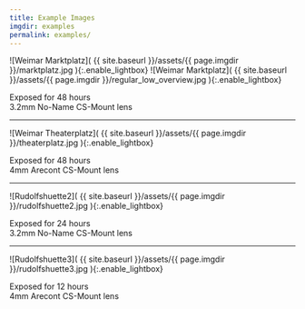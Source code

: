 ```yaml
---
title: Example Images
imgdir: examples
permalink: examples/
---
```


![Weimar Marktplatz]( {{ site.baseurl }}/assets/{{ page.imgdir }}/marktplatz.jpg ){:.enable_lightbox}
![Weimar Marktplatz]( {{ site.baseurl }}/assets/{{ page.imgdir }}/regular_low_overview.jpg ){:.enable_lightbox}

Exposed for 48 hours  
3.2mm No-Name CS-Mount lens

---

![Weimar Theaterplatz]( {{ site.baseurl }}/assets/{{ page.imgdir }}/theaterplatz.jpg ){:.enable_lightbox}

Exposed for 48 hours  
4mm Arecont CS-Mount lens

---

![Rudolfshuette2]( {{ site.baseurl }}/assets/{{ page.imgdir }}/rudolfshuette2.jpg ){:.enable_lightbox}

Exposed for 24 hours  
3.2mm No-Name CS-Mount lens

---

![Rudolfshuette3]( {{ site.baseurl }}/assets/{{ page.imgdir }}/rudolfshuette3.jpg ){:.enable_lightbox}

Exposed for 12 hours  
4mm Arecont CS-Mount lens

